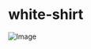 # white-shirt
![Image](https://github.com/user-attachments/assets/70a15867-4915-4ab5-ae38-2c6bb5e971bb)
